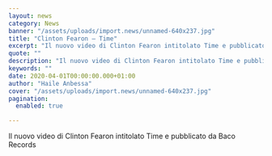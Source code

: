 ```yaml
---
layout: news
category: News
banner: "/assets/uploads/import.news/unnamed-640x237.jpg"
title: "Clinton Fearon – Time"
excerpt: "Il nuovo video di Clinton Fearon intitolato Time e pubblicato da Baco Records"
quote: ""
description: "Il nuovo video di Clinton Fearon intitolato Time e pubblicato da Baco Records"
keywords: ""
date: 2020-04-01T00:00:00.000+01:00
author: "Haile Anbessa"
cover: "/assets/uploads/import.news/unnamed-640x237.jpg"
pagination:
  enabled: true

---
```


Il nuovo video di Clinton Fearon intitolato Time e pubblicato da Baco Records